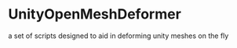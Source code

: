 UnityOpenMeshDeformer
=====================

a set of scripts designed to aid in deforming unity meshes on the fly
